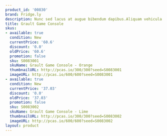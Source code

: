 ```yaml
---
product_id: '00830'
brand: Fridge.ly
description: Nunc sed lacus at augue bibendum dapibus.Aliquam vehicula sem ut pede.
title: Grault Game Console
skus:
- available: true
  condition: New
  currentPrice: '60.6'
  discount: '0.0'
  oldPrice: '60.6'
  promotion: false
  sku: S0083001
  skuName: Grault Game Console - Orange
  thumbnailURL: http://pcas.io/300/300?seed=S0083001
  imageURL: http://pcas.io/600/600?seed=S0083001
- available: true
  condition: New
  currentPrice: '37.03'
  discount: '0.0'
  oldPrice: '37.03'
  promotion: false
  sku: S0083002
  skuName: Grault Game Console - Lime
  thumbnailURL: http://pcas.io/300/300?seed=S0083002
  imageURL: http://pcas.io/600/600?seed=S0083002
layout: product
---
```

